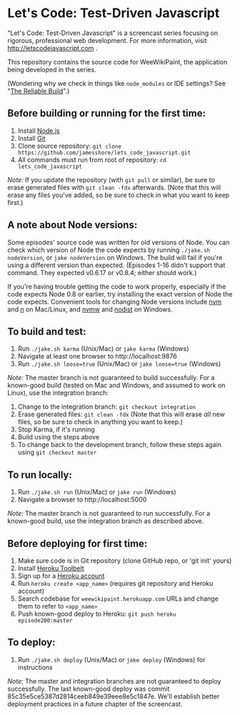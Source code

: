 Let's Code: Test-Driven Javascript
==================================

"Let's Code: Test-Driven Javascript" is a screencast series focusing on
rigorous, professional web development. For more information, visit
http://letscodejavascript.com .

This repository contains the source code for WeeWikiPaint, the application
being developed in the series.

(Wondering why we check in things like `node_modules` or IDE settings? See "[The Reliable Build](http://www.letscodejavascript.com/v3/blog/2014/12/the_reliable_build)".)

Before building or running for the first time:
-----------------------------------

1. Install [Node.js](http://nodejs.org/download/)
2. Install [Git](http://git-scm.com/downloads)
3. Clone source repository: `git clone https://github.com/jamesshore/lets_code_javascript.git`
4. All commands must run from root of repository: `cd lets_code_javascript`

*Note:* If you update the repository (with `git pull` or similar), be sure to erase generated files with `git clean -fdx` afterwards. (Note that this will erase any files you've added, so be sure to check in what you want to keep first.)

A note about Node versions:
------------------

Some episodes' source code was written for old versions of Node. You can check which version of Node the code expects by running `./jake.sh nodeVersion`, or `jake nodeVersion` on Windows. The build will fail if you're using a different version than expected. (Episodes 1-16 didn't support that command. They expected v0.6.17 or v0.8.4; either should work.)

If you're having trouble getting the code to work properly, especially if the code expects Node 0.8 or earlier, try installing the exact version of Node the code expects. Convenient tools for changing Node versions include [nvm](https://github.com/creationix/nvm) and [n](https://github.com/visionmedia/n) on Mac/Linux, and [nvmw](https://github.com/hakobera/nvmw) and [nodist](https://github.com/marcelklehr/nodist) on Windows.


To build and test:
------------------

1. Run `./jake.sh karma` (Unix/Mac) or `jake karma` (Windows)
2. Navigate at least one browser to http://localhost:9876
3. Run `./jake.sh loose=true` (Unix/Mac) or `jake loose=true` (Windows)

*Note:* The master branch is not guaranteed to build successfully. For a known-good build (tested on Mac and Windows, and assumed to work on Linux), use the integration branch:

1. Change to the integration branch: `git checkout integration`
2. Erase generated files: `git clean -fdx` (Note that this will erase *all* new files, so be sure to check in anything you want to keep.)
3. Stop Karma, if it's running
4. Build using the steps above
5. To change back to the development branch, follow these steps again using `git checkout master`

To run locally:
---------------

1. Run `./jake.sh run` (Unix/Mac) or `jake run` (Windows)
2. Navigate a browser to http://localhost:5000

*Note:* The master branch is not guaranteed to run successfully. For a known-good build, use the integration branch as described above.

Before deploying for first time:
--------------------------------

1. Make sure code is in Git repository (clone GitHub repo, or 'git init' yours)
2. Install [Heroku Toolbelt](https://toolbelt.heroku.com/)
3. Sign up for a [Heroku account](https://id.heroku.com/signup)
4. Run `heroku create <app_name>` (requires git repository and Heroku account)
5. Search codebase for `weewikipaint.herokuapp.com` URLs and change them to refer to `<app_name>`
6. Push known-good deploy to Heroku: `git push heroku episode200:master`

To deploy:
----------

1. Run `./jake.sh deploy` (Unix/Mac) or `jake deploy` (Windows) for instructions

*Note:* The master and integration branches are not guaranteed to deploy successfully. The last known-good deploy was commit 85c35e5ce5387d2814ceeb849e39eee8e5c1847e. We'll establish better deployment practices in a future chapter of the screencast.
